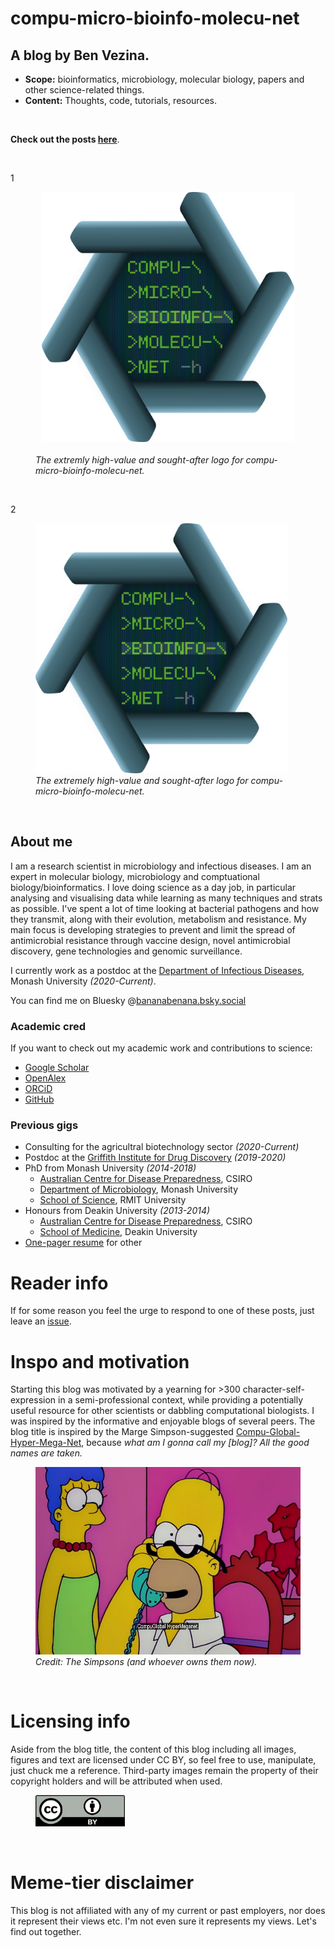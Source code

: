 # compu-micro-bioinfo-molecu-net

## A blog by Ben Vezina.

- **Scope:** bioinformatics, microbiology, molecular biology, papers and other science-related things.
- **Content:** Thoughts, code, tutorials, resources.
<br/>

**Check out the posts [here](https://github.com/bananabenana/compu-micro-bioinfo-molecu-net/tree/main/Posts)**.

<br/>

1

<figure style="text-align: center;">
<!--<figure class="figure-caption text-center"> -->
  <a href="https://github.com/bananabenana/compu-micro-bioinfo-molecu-net/tree/main/Posts">
    <img src="Resources/logo.png"
       alt="compu-micro-bioinfo-molecu-net logo"
       style="height:400px; width:auto;">
    </a>
  <figcaption style="text-align: left;">
    <br />
    <em>The extremly high-value and sought-after logo for compu-micro-bioinfo-molecu-net.</em>
  </figcaption>
</figure>

<br />

2

<p align="center">
  <figure>
    <a href="https://github.com/bananabenana/compu-micro-bioinfo-molecu-net/tree/main/Posts">
      <img src="Resources/logo.png"
           alt="compu-micro-bioinfo-molecu-net logo"
           height="400">
    </a>
    <figcaption align="left">
      <em>The extremely high-value and sought-after logo for compu-micro-bioinfo-molecu-net.</em>
    </figcaption>
  </figure>
</p>

<br />

## About me
I am a research scientist in microbiology and infectious diseases. I am an expert in molecular biology, microbiology and comptuational biology/bioinformatics. I love doing science as a day job, in particular analysing and visualising data while learning as many techniques and strats as possible. I've spent a lot of time looking at bacterial pathogens and how they transmit, along with their evolution, metabolism and resistance. My main focus is developing strategies to prevent and limit the spread of antimicrobial resistance through vaccine design, novel antimicrobial discovery, gene technologies and genomic surveillance.

I currently work as a postdoc at the [Department of Infectious Diseases](https://www.monash.edu/medicine/translational/infectious-diseases), Monash University *(2020-Current)*.

You can find me on Bluesky @[bananabenana.bsky.social](https://bsky.app/profile/bananabenana.bsky.social)


### Academic cred
If you want to check out my academic work and contributions to science:
- [Google Scholar](https://scholar.google.com.au/citations?user=Rf9oh94AAAAJ&hl=en&oi=ao)
- [OpenAlex](https://openalex.org/authors/a5051696322)
- [ORCiD](https://orcid.org/0000-0003-4224-2537)
- [GitHub](https://github.com/bananabenana)

### Previous gigs
- Consulting for the agricultral biotechnology sector *(2020-Current)*
- Postdoc at the [Griffith Institute for Drug Discovery](https://www.griffith.edu.au/institute-drug-discovery) *(2019-2020)*
- PhD from Monash University *(2014-2018)*
    - [Australian Centre for Disease Preparedness](https://www.csiro.au/en/about/facilities-collections/acdp), CSIRO
    - [Department of Microbiology](https://www.monash.edu/discovery-institute/departments/microbiology), Monash University
    - [School of Science](https://www.rmit.edu.au/about/schools-colleges/science), RMIT University
- Honours from Deakin University *(2013-2014)*
    - [Australian Centre for Disease Preparedness](https://www.csiro.au/en/about/facilities-collections/acdp), CSIRO
    - [School of Medicine](https://www.deakin.edu.au/faculty-of-health/school-of-medicine), Deakin University
- [One-pager resume](Resources/Resume_single_page_public_2025-09-24.pdf) for other


# Reader info
If for some reason you feel the urge to respond to one of these posts, just leave an [issue](https://github.com/bananabenana/compu-micro-bioinfo-molecu-net/issues).


# Inspo and motivation
Starting this blog was motivated by a yearning for >300 character-self-expression in a semi-professional context, while providing a potentially useful resource for other scientists or dabbling computational biologists. I was inspired by the informative and enjoyable blogs of several peers. The blog title is inspired by the Marge Simpson-suggested [Compu-Global-Hyper-Mega-Net](https://simpsonswiki.com/wiki/Compu-Global-Hyper-Mega-Net), because *what am I gonna call my [blog]? All the good names are taken.*

<figure>
  <img src="Resources/No_Homers.png"
    alt="cHomer Simpson answering the phone with'Compu-Global-Hyper-Mega-Net'"
    style="height:300px; width:auto;">
  <figcaption>
    <em>Credit: The Simpsons (and whoever owns them now).</em>
  </figcaption>
</figure>

<br />

# Licensing info
Aside from the blog title, the content of this blog including all images, figures and text are licensed under CC BY, so feel free to use, manipulate, just chuck me a reference. Third-party images remain the property of their copyright holders and will be attributed when used.

<figure>
  <a href="https://creativecommons.org/licenses/by/4.0/">
    <img src="Resources/CC-BY_badge.png"
       alt="compu-micro-bioinfo-molecu-net logo"
       style="height:50px; width:auto;">
    </a>
  <figcaption>
    <em></em>
  </figcaption>
</figure>

<br />

# Meme-tier disclaimer
This blog is not affiliated with any of my current or past employers, nor does it represent their views etc. I'm not even sure it represents my views. Let's find out together.
